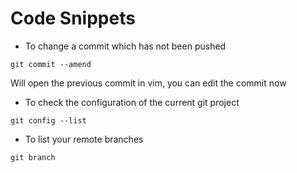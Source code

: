 # Code Snippets

- To change a commit which has not been pushed

```
git commit --amend
```

  Will open the previous commit in vim, you can edit the commit now
- To check the configuration of the current git project
```
git config --list
```

- To list your remote branches
```
git branch
```
